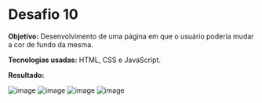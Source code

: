 <h1>Desafio 10</h1>

<b>Objetivo:</b> Desenvolvimento de uma página em que o usuário poderia mudar a cor de fundo da mesma.

<b>Tecnologias usadas:</b> HTML, CSS e JavaScript.

<b>Resultado:</b>

![image](https://github.com/emanuellisntos/Kick-Modulo3/assets/99870160/345f0f98-f963-4682-8d8d-31e6e9c8c585)
![image](https://github.com/emanuellisntos/Kick-Modulo3/assets/99870160/14b50b59-8da8-4588-afde-6d14bd8df5db)
![image](https://github.com/emanuellisntos/Kick-Modulo3/assets/99870160/076f1762-dcf7-4953-b689-3bbaa46f62fd)
![image](https://github.com/emanuellisntos/Kick-Modulo3/assets/99870160/484b3bea-ca39-4667-b643-e28504b8e394)

